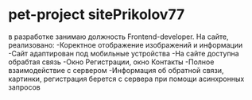 # pet-project sitePrikolov77
в разработке занимаю должность Frontend-developer.
На сайте, реализовано:
-Коректное отображение изображений и информации
-Сайт адаптирован под мобильные устройства
-На сайте доступна обрабтая связь
-Окно Регистрации, окно Контакты
-Полное взаимодействие с сервером
-Информация об обратной связи, картинки, регистрация берется с сервера при помощи асинхронных запросов
 
 
